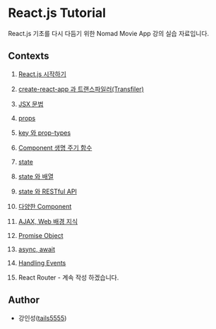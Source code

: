 # React.js Tutorial

React.js 기초를 다시 다듬기 위한 Nomad Movie App 강의 실습 자료입니다.

## Contexts

1. [React.js 시작하기](https://github.com/tails5555/reactjs_tutorial/blob/master/docs/note_01.md)

2. [create-react-app 과 트랜스파일러(Transfiler)](https://github.com/tails5555/reactjs_tutorial/blob/master/docs/note_02.md)
   
3. [JSX 문법](https://github.com/tails5555/reactjs_tutorial/blob/master/docs/note_03.md)
   
4. [props](https://github.com/tails5555/reactjs_tutorial/blob/master/docs/note_04.md)
   
5. [key 와 prop-types](https://github.com/tails5555/reactjs_tutorial/blob/master/docs/note_05.md)
   
6. [Component 생명 주기 함수](https://github.com/tails5555/reactjs_tutorial/blob/master/docs/note_06.md)
   
7. [state](https://github.com/tails5555/reactjs_tutorial/blob/master/docs/note_07.md)
   
8. [state 와 배열](https://github.com/tails5555/reactjs_tutorial/blob/master/docs/note_08.md)
   
9. [state 와 RESTful API](https://github.com/tails5555/reactjs_tutorial/blob/master/docs/note_09.md)
    
10. [다양한 Component](https://github.com/tails5555/reactjs_tutorial/blob/master/docs/note_10.md)
    
11. [AJAX, Web 배경 지식](https://github.com/tails5555/reactjs_tutorial/blob/master/docs/note_11.md)
    
12. [Promise Object](https://github.com/tails5555/reactjs_tutorial/blob/master/docs/note_12.md)
    
13. [async, await](https://github.com/tails5555/reactjs_tutorial/blob/master/docs/note_13.md)
    
14. [Handling Events](https://github.com/tails5555/reactjs_tutorial/blob/master/docs/note_14.md)

15. React Router - 계속 작성 하겠습니다.

## Author

- 강인성([tails5555](https://github.com/tails5555))